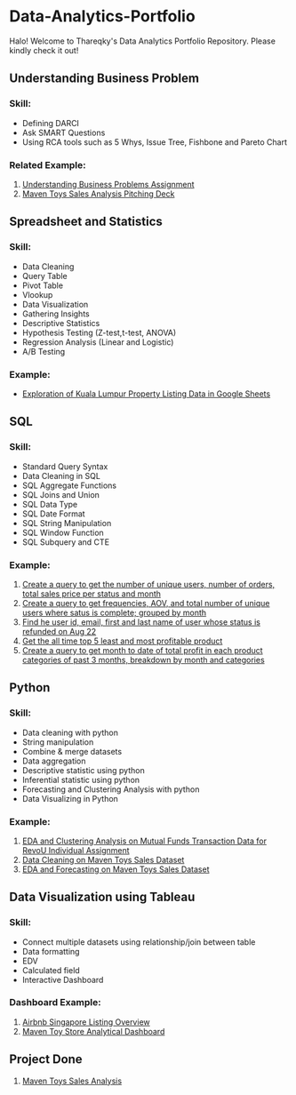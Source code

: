 # Data-Analytics-Portfolio
Halo! Welcome to Thareqky's Data Analytics Portfolio Repository. Please kindly check it out!

## Understanding Business Problem
### Skill:
- Defining DARCI
- Ask SMART Questions
- Using RCA tools such as 5 Whys, Issue Tree, Fishbone and Pareto Chart

### Related Example:
1. [Understanding Business Problems Assignment](https://docs.google.com/presentation/d/1DHth0SNFuXfZp1okYV8PAfJK0GjvQFwJN-TlysWQ1m4/edit?usp=sharing)
2. [Maven Toys Sales Analysis Pitching Deck](https://drive.google.com/drive/folders/163G7sSS0zkRKS6Ow1SunoUvTXQ-lkmG5)

## Spreadsheet and Statistics
### Skill:
- Data Cleaning
- Query Table
- Pivot Table
- Vlookup
- Data Visualization
- Gathering Insights
- Descriptive Statistics
- Hypothesis Testing (Z-test,t-test, ANOVA)
- Regression Analysis (Linear and Logistic)
- A/B Testing

### Example:
- [Exploration of Kuala Lumpur Property Listing Data in Google Sheets](https://docs.google.com/spreadsheets/d/13blaqtoRM4KW5irhsjjeUSqxRxI2m0swcr9XOdrmrxQ/edit?usp=sharing)

## SQL
### Skill:
- Standard Query Syntax
- Data Cleaning in SQL
- SQL Aggregate Functions
- SQL Joins and Union
- SQL Data Type
- SQL Date Format
- SQL String Manipulation
- SQL Window Function
- SQL Subquery and CTE

### Example:
1. [Create a query to get the number of unique users, number of orders, total sales price per status and month](https://console.cloud.google.com/bigquery?sq=520072289787:5fbc6eb9340a436bb5121a7ef3ac2a26)
2. [Create a query to get frequencies, AOV, and total number of unique users where satus is complete; grouped by month](https://console.cloud.google.com/bigquery?sq=520072289787:bd3d07a44410439881fdc272a24c48e2)
3. [Find he user id, email, first and last name of user whose status is refunded on Aug 22](https://console.cloud.google.com/bigquery?sq=520072289787:a7914bff3b974124a602f321c56ae375)
4. [Get the all time top 5 least and most profitable product](https://console.cloud.google.com/bigquery?sq=520072289787:2252880d67bc4bd3af4124754a055beb)
5. [Create a query to get month to date of total profit in each product categories of past 3 months, breakdown by month and categories](https://console.cloud.google.com/bigquery?sq=520072289787:d213717d3d5140efba335e08d81f9e38)

## Python
### Skill:
- Data cleaning with python
- String manipulation
- Combine & merge datasets
- Data aggregation
- Descriptive statistic using python
- Inferential statistic using python
- Forecasting and Clustering Analysis with python
- Data Visualizing in Python

### Example:
1. [EDA and Clustering Analysis on Mutual Funds Transaction Data for RevoU Individual Assignment](https://colab.research.google.com/drive/16-AEIhU9eS42Vb8vMV6lYivoRX_0oYYO?usp=sharing)
2. [Data Cleaning on Maven Toys Sales Dataset](https://colab.research.google.com/drive/1YqhsWowx_iG8JIi12AxzewYhWLRHfy4R?usp=sharing)
3. [EDA and Forecasting on Maven Toys Sales Dataset](https://colab.research.google.com/drive/1ocXIj2yvNRJVuSKoboW-jlF6UytlCd1P?usp=sharing)

## Data Visualization using Tableau
### Skill:
- Connect multiple datasets using relationship/join between table
- Data formatting
- EDV
- Calculated field
- Interactive Dashboard

### Dashboard Example:
1. [Airbnb Singapore Listing Overview](https://public.tableau.com/app/profile/muhammad.thareqky/viz/AirbnbSingaporeListingDashboard_16710897077600/AirbnbDashboard)
2. [Maven Toy Store Analytical Dashboard](https://public.tableau.com/app/profile/muhammad.thareqky/viz/ToyStoreAnalyticalDashboard/AnalyticalDashboard)

## Project Done
1. [Maven Toys Sales Analysis](https://drive.google.com/drive/folders/163G7sSS0zkRKS6Ow1SunoUvTXQ-lkmG5)
